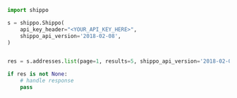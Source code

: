 <!-- Start SDK Example Usage [usage] -->
```python
import shippo

s = shippo.Shippo(
    api_key_header="<YOUR_API_KEY_HERE>",
    shippo_api_version='2018-02-08',
)


res = s.addresses.list(page=1, results=5, shippo_api_version='2018-02-08')

if res is not None:
    # handle response
    pass

```
<!-- End SDK Example Usage [usage] -->